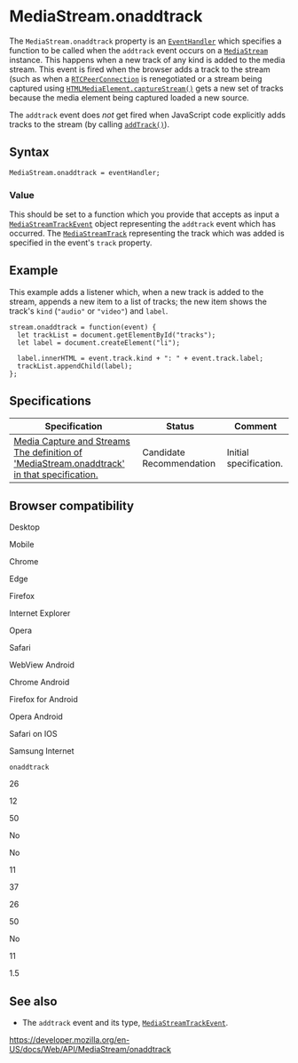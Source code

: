 # MediaStream.onaddtrack

The `MediaStream.onaddtrack` property is an [`EventHandler`](https://developer.mozilla.org/en-US/docs/Web/Events/Event_handlers) which specifies a function to be called when the `addtrack` event occurs on a [`MediaStream`](../mediastream) instance. This happens when a new track of any kind is added to the media stream. This event is fired when the browser adds a track to the stream (such as when a [`RTCPeerConnection`](../rtcpeerconnection) is renegotiated or a stream being captured using [`HTMLMediaElement.captureStream()`](../htmlmediaelement/capturestream) gets a new set of tracks because the media element being captured loaded a new source.

The `addtrack` event does _not_ get fired when JavaScript code explicitly adds tracks to the stream (by calling [`addTrack()`](addtrack)).

## Syntax

    MediaStream.onaddtrack = eventHandler;

### Value

This should be set to a function which you provide that accepts as input a [`MediaStreamTrackEvent`](../mediastreamtrackevent) object representing the `addtrack` event which has occurred. The [`MediaStreamTrack`](../mediastreamtrack) representing the track which was added is specified in the event's <span class="page-not-created">`track`</span> property.

## Example

This example adds a listener which, when a new track is added to the stream, appends a new item to a list of tracks; the new item shows the track's `kind` (`"audio"` or `"video"`) and `label`.

    stream.onaddtrack = function(event) {
      let trackList = document.getElementById("tracks");
      let label = document.createElement("li");

      label.innerHTML = event.track.kind + ": " + event.track.label;
      trackList.appendChild(label);
    };

## Specifications

<table><thead><tr class="header"><th>Specification</th><th>Status</th><th>Comment</th></tr></thead><tbody><tr class="odd"><td><a href="https://w3c.github.io/mediacapture-main/#event-mediastream-addtrack">Media Capture and Streams<br />
<span class="small">The definition of 'MediaStream.onaddtrack' in that specification.</span></a></td><td><span class="spec-cr">Candidate Recommendation</span></td><td>Initial specification.</td></tr></tbody></table>

## Browser compatibility

Desktop

Mobile

Chrome

Edge

Firefox

Internet Explorer

Opera

Safari

WebView Android

Chrome Android

Firefox for Android

Opera Android

Safari on IOS

Samsung Internet

`onaddtrack`

26

12

50

No

No

11

37

26

50

No

11

1.5

## See also

- The `addtrack` event and its type, [`MediaStreamTrackEvent`](../mediastreamtrackevent).

<a href="https://developer.mozilla.org/en-US/docs/Web/API/MediaStream/onaddtrack" class="_attribution-link">https://developer.mozilla.org/en-US/docs/Web/API/MediaStream/onaddtrack</a>
